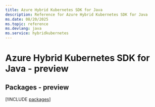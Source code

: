 ```yaml
---
title: Azure Hybrid Kubernetes SDK for Java
description: Reference for Azure Hybrid Kubernetes SDK for Java
ms.date: 08/20/2025
ms.topic: reference
ms.devlang: java
ms.service: hybridkubernetes
---
```

# Azure Hybrid Kubernetes SDK for Java - preview
## Packages - preview
[!INCLUDE [packages](hybrid-kubernetes-index.md)]